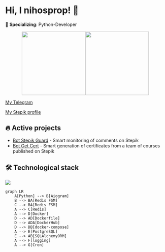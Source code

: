 # Hi, I nihosprop! 👋

🚀 **Specializing**: Python-Developer

<div style="display:flex; justify-content:center;">
  <img height="200" src="https://github-readme-stats.vercel.app/api?username=nihosprop&theme=github_dark&show_icons=true" />
  <img height="200" src="https://github-readme-stats.vercel.app/api/top-langs?username=nihosprop&layout=compact&langs_count=8&card_width=320&theme=github_dark" />
</div>


[//]: # (<div style="display:grid; grid-template-columns: 1fr 1fr; gap: 10px; width: 100%;">)
[//]: # (  <img height="200" style="width: 100%;" src="https://github-readme-stats.vercel.app/api?username=nihosprop&theme=github_dark&show_icons=true" />)
[//]: # (  <img height="200" style="width: 100%;" src="https://github-readme-stats.vercel.app/api/top-langs?username=nihosprop&layout=compact&langs_count=8&theme=github_dark" />)
[//]: # (</div>)

[My Telegram](https://t.me/Shinobiwin)

[My Stepik profile](https://stepik.org/users/632745189/profile)



## 🔥 Active projects
- [Bot Stepik Guard](https://github.com/nihosprop/bot_stepik_guard.git) - 
  Smart monitoring of comments on Stepik
- [Bot Get Cert](https://github.com/nihosprop/bot_get_cert.git) - Smart 
  generation of certificates from a team of courses published on Stepik

## 🛠️ Technological stack
<p align="left">
  <a href="https://github.com/nihosprop"><img src="https://skillicons.dev/icons?i=python,linux,github,docker,git,redis,postgres,pycharm,bots"></a>
</p>

```mermaid
graph LR
    A[Python] --> B[Aiogram]
    B --> BA[Redis FSM]
    C --> BA[Redis FSM]
    A --> C[Redis]
    A --> D[Docker]
    D --> AD[Dockerfile]
    D --> ADA[DockerHub]
    D --> DB[docker-compose]
    A --> E[PostgreSQL]
    E --> AB[SQLAlchemyORM]
    A --> F[logging]
    A --> G[Cron]
